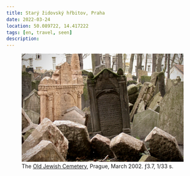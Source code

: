 ```yaml
---
title: Starý židovský hřbitov, Praha
date: 2022-03-24
location: 50.089722, 14.417222
tags: [en, travel, seen]
description: 
---
```


<figure>
<img src="/assets/img/praha-490.jpg">
<figcaption>The <a href="https://en.wikipedia.org/wiki/Old_Jewish_Cemetery,_Prague">Old Jewish Cemetery</a>, Prague, March 2002. ƒ3.7, 1/33 s.</figcaption>
</figure>
